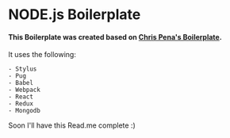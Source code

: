 # NODE.js Boilerplate

#### This Boilerplate was created based on [Chris Pena's Boilerplate](https://github.com/DmsChrisPena/babel-nodejs-setup).

It uses the following:

    - Stylus
    - Pug
    - Babel
    - Webpack
    - React
    - Redux
    - Mongodb

Soon I'll have this Read.me complete :)
